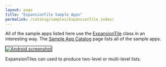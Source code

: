 ```yaml
---
layout: page
title: "ExpansionTile Sample Apps"
permalink: /catalog/samples/ExpansionTile_index/
---
```


All of the sample apps listed here use the <a href="https://docs.flutter.io/flutter/material/ExpansionTile-class.html">ExpansionTile</a> class in an interesting way. The <a href="/catalog/samples/">Sample App Catalog</a> page lists all of the sample apps.

<div class="container-fluid">
  <div class="row" style="margin-bottom: 32px">
    <a href="/catalog/samples/expansion-tile-sample/">
      <div class="col-md-3">
        <img style="border:1px solid #000000" src="https://storage.googleapis.com/flutter-catalog/cb4a54db8fb3726bf4293b9cc5cb12ce16883803/expansion_tile_sample_small.png" alt="Android screenshot" class="img-responsive">
      </div>
   </a>
    <div class="col-md-9">
      <p>
        ExpansionTiles can used to produce two-level or multi-level lists.
      </p>
    </div>
  </div>

</div>
